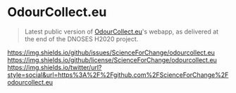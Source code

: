 # OdourCollect.eu
> Latest public version of [OdourCollect.eu](https://odourcollect.eu)'s webapp, as delivered at the end of the DNOSES H2020 project.

https://img.shields.io/github/issues/ScienceForChange/odourcollect.eu
https://img.shields.io/github/license/ScienceForChange/odourcollect.eu
https://img.shields.io/twitter/url?style=social&url=https%3A%2F%2Fgithub.com%2FScienceForChange%2Fodourcollect.eu

